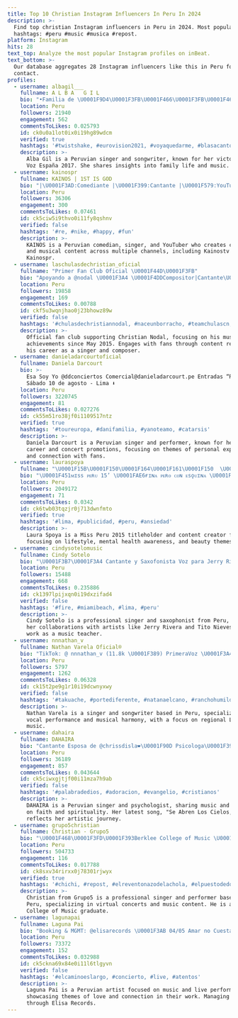 ```yaml
---
title: Top 10 Christian Instagram Influencers In Peru In 2024
description: >-
  Find top christian Instagram influencers in Peru in 2024. Most popular
  hashtags: #peru #music #musica #repost.
platform: Instagram
hits: 28
text_top: Analyze the most popular Instagram profiles on inBeat.
text_bottom: >-
  Our database aggregates 28 Instagram influencers like this in Peru for you to
  contact.
profiles:
  - username: albagil___
    fullname: A L B A   G I L
    bio: "•Familia de \U0001F9D4\U0001F3FB\U0001F466\U0001F3FB\U0001F467\U0001F3FB\U0001F469\U0001F3FB •Mamá de Christian \U0001F90D y Mia \U0001F42E •Cantante y compositora entre otras muchas cosas. •Ganadora de La Voz España 2017 ✌\U0001F3FC"
    location: Peru
    followers: 21940
    engagement: 562
    commentsToLikes: 0.025793
    id: ck0u0a1lot0ix0i19hg89wdcm
    verified: true
    hashtags: '#twistshake, #eurovision2021, #voyaquedarme, #blasacantosamasalasamasa'
    description: >-
      Alba Gil is a Peruvian singer and songwriter, known for her victory on La
      Voz España 2017. She shares insights into family life and music.
  - username: kainospr
    fullname: KAINOS | 1ST IS GOD
    bio: "|\U0001F3AD:Comediante |\U0001F399:Cantante |\U0001F579:YouTuber |\U0001F4FA:YouTube Comedia: Kainostv |\U0001F4FA:Youtube Música: Kainospr |\U0001F4C0:Regresa Disponible \U0001F447\U0001F3FD\U0001F447\U0001F3FD\U0001F447\U0001F3FD\U0001F447\U0001F3FD\U0001F447\U0001F3FD\U0001F447\U0001F3FD\U0001F447\U0001F3FD\U0001F447\U0001F3FD\U0001F447\U0001F3FD\U0001F447\U0001F3FD\U0001F447\U0001F3FD\U0001F447\U0001F3FD"
    location: Peru
    followers: 36306
    engagement: 300
    commentsToLikes: 0.07461
    id: ck5ciw5i9thvo0i11fy8qshnv
    verified: false
    hashtags: '#re, #nike, #happy, #fun'
    description: >-
      KAINOS is a Peruvian comedian, singer, and YouTuber who creates comedic
      and musical content across multiple channels, including Kainostv and
      Kainospr.
  - username: laschulasdechristian_oficial
    fullname: "Primer Fan Club Oficial \U0001F44D\U0001F3FB"
    bio: "Apoyando a @nodal \U0001F3A4 \U0001F4DDCompositor|Cantante\U0001F399Club Oficial desde Mayo 7 ,2015 \U0001F44D\U0001F3FB Para formar parte del club mándanos dm\U0001F4E5 #TeamChulasCN"
    location: Peru
    followers: 19858
    engagement: 169
    commentsToLikes: 0.00788
    id: ckf5u3wqnjhao0j23bhowz89w
    verified: false
    hashtags: '#chulasdechristiannodal, #naceunborracho, #teamchulascn, #christiannodal'
    description: >-
      Official fan club supporting Christian Nodal, focusing on his music and
      achievements since May 2015. Engages with fans through content related to
      his career as a singer and composer.
  - username: danieladarcourtoficial
    fullname: Daniela Darcourt
    bio: >-
      Esa Soy Yo @ddconciertos Comercial@danieladarcourt.pe Entradas “Renacer”
      Sábado 10 de agosto - Lima ⬇️
    location: Peru
    followers: 3220745
    engagement: 81
    commentsToLikes: 0.027276
    id: ck55m51ro38jf0i1109517ntz
    verified: true
    hashtags: '#toureuropa, #danifamilia, #yanoteamo, #catarsis'
    description: >-
      Daniela Darcourt is a Peruvian singer and performer, known for her music
      career and concert promotions, focusing on themes of personal expression
      and connection with fans.
  - username: lauraspoya
    fullname: "\U0001F15B\U0001F150\U0001F164\U0001F161\U0001F150  \U0001F162\U0001F15F\U0001F15E\U0001F168\U0001F150"
    bio: "\U0001F451ᴍɪss ᴘᴇʀᴜ 15’ \U0001FAE6ғɪɴᴀ ᴘᴇʀᴏ ᴄᴏɴ ᴇsǫᴜɪɴᴀ \U0001F4E7hanna@hannaagency.pe"
    location: Peru
    followers: 2049172
    engagement: 71
    commentsToLikes: 0.0342
    id: ck6twb03tqzjr0j713dwnfmto
    verified: true
    hashtags: '#lima, #publicidad, #peru, #ansiedad'
    description: >-
      Laura Spoya is a Miss Peru 2015 titleholder and content creator from Peru,
      focusing on lifestyle, mental health awareness, and beauty themes.
  - username: cindysotelomusic
    fullname: Cindy Sotelo
    bio: "\U0001F3B7\U0001F3A4 Cantante y Saxofonista Voz para Jerry Rivera, Tito Nieves y más. Music teacher\U0001F3B5 Vegetariana \U0001F331 Comunicadora \U0001F399 ✨Seamos felices \U0001F447COVER"
    location: Peru
    followers: 15488
    engagement: 668
    commentsToLikes: 0.235886
    id: ck1397lpijxqn0i19dxzifad4
    verified: false
    hashtags: '#fire, #miamibeach, #lima, #peru'
    description: >-
      Cindy Sotelo is a professional singer and saxophonist from Peru, known for
      her collaborations with artists like Jerry Rivera and Tito Nieves, and her
      work as a music teacher.
  - username: nnnathan_v
    fullname: Nathan Varela Oficial®
    bio: "TikTok: @ nnnathan_v (11.8k \U0001F389) PrimeraVoz \U0001F3A4/ Armonía \U0001F3B8 de @grupomv_oficial \U0001F4CD Moreno Valley, CA ⚽️ LA Galaxy Academy #18 \U0001F3A4 Cantante/✍\U0001F3FBCompositor"
    location: Peru
    followers: 5797
    engagement: 1262
    commentsToLikes: 0.06328
    id: ck15t2pe9g1r10i19dcwnyxwy
    verified: false
    hashtags: '#takuache, #portediferente, #natanaelcano, #ranchohumilde'
    description: >-
      Nathan Varela is a singer and songwriter based in Peru, specializing in
      vocal performance and musical harmony, with a focus on regional Latin
      music.
  - username: dahaira
    fullname: DAHAIRA
    bio: "Cantante Esposa de @chrissdisla❤️\U0001F90D Psicologa\U0001F393 MI NUEVA CANCIÓN ⇩\U0001D5E6\U0001D5D8 \U0001D5D4\U0001D5D5\U0001D5E5\U0001D5D8\U0001D5E1 \U0001D5DF\U0001D5E2\U0001D5E6 \U0001D5D6\U0001D5DC\U0001D5D8\U0001D5DF\U0001D5E2\U0001D5E6 ⇩"
    location: Peru
    followers: 36189
    engagement: 857
    commentsToLikes: 0.043644
    id: ck5ciwxgjtjf00i11mza7h9ab
    verified: false
    hashtags: '#palabradedios, #adoracion, #evangelio, #cristianos'
    description: >-
      DAHAIRA is a Peruvian singer and psychologist, sharing music and insights
      on faith and spirituality. Her latest song, "Se Abren Los Cielos,"
      reflects her artistic journey.
  - username: grupo5christian
    fullname: Christian - Grupo5
    bio: "\U0001F468\U0001F3FD‍\U0001F393Berklee College of Music \U0001F393 ✋\U0001F3FDCantante del #Grupo5 \U0001F973 Conciertos Virtuales: contratos@grupo5.pe Publicidad en Redes: @11y6management \U0001F447\U0001F3FD\U0001F447\U0001F3FD\U0001F447\U0001F3FD\U0001F447\U0001F3FD\U0001F447\U0001F3FD"
    location: Peru
    followers: 504733
    engagement: 116
    commentsToLikes: 0.017788
    id: ck8sxv34rirxx0j78301rjwyx
    verified: true
    hashtags: '#chichi, #repost, #elreventonazodelachola, #elpuestodedo'
    description: >-
      Christian from Grupo5 is a professional singer and performer based in
      Peru, specializing in virtual concerts and music content. He is a Berklee
      College of Music graduate.
  - username: lagunapai
    fullname: Laguna Pai
    bio: "Booking & MGMT: @elisarecords \U0001F3AB 04/05 Amar no Cuesta nada @sargentpimienta \U0001F447\U0001F3FD"
    location: Peru
    followers: 73372
    engagement: 152
    commentsToLikes: 0.032988
    id: ck5ckna69x84e0i11l6tlgyvn
    verified: false
    hashtags: '#elcaminoeslargo, #concierto, #live, #atentos'
    description: >-
      Laguna Pai is a Peruvian artist focused on music and live performances,
      showcasing themes of love and connection in their work. Managing bookings
      through Elisa Records.
---
```


